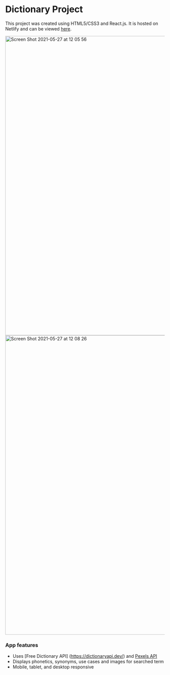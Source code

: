 # Dictionary Project

This project was created using HTML5/CSS3 and React.js. It is hosted on Netlify and can be viewed [here](https://zen-yonath-218392.netlify.app/).

<img width="943" alt="Screen Shot 2021-05-27 at 12 05 56" src="https://user-images.githubusercontent.com/78911193/119764631-5dc5d800-bee4-11eb-9b09-fdad65268c77.png">
<img width="943" alt="Screen Shot 2021-05-27 at 12 08 26" src="https://user-images.githubusercontent.com/78911193/119764637-5f8f9b80-bee4-11eb-8f56-6e29a5b5686c.png">

### App features
* Uses [Free Dictionary API]
(https://dictionaryapi.dev/) and [Pexels API](https://www.pexels.com/api/)
* Displays phonetics, synonyms, use cases and images for searched term
* Mobile, tablet, and desktop responsive
